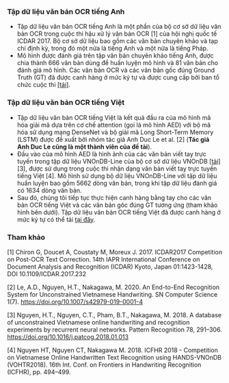 ### Tập dữ liệu văn bản OCR tiếng Anh
- Tập dữ liệu văn bản OCR tiếng Anh là một phần của bộ cơ sở dữ liệu văn bản OCR trong cuộc thi hậu xử lý văn bản OCR [1] của hội nghị quốc tế ICDAR 2017. Bộ cơ sở dữ liệu bao gồm các văn bản chuyên khảo và tạp chí định kỳ, trong đó một nửa là tiếng Anh và một nửa là tiếng Pháp.
- Mô hình được đánh giá trên tập văn bản chuyên khảo tiếng Anh, được chia thành 666 văn bản dùng để huấn luyện mô hình và 81 văn bản cho đánh giá mô hình. Các văn bản OCR và các văn bản gốc đúng Ground Truth (GT) đã được canh hàng ở mức ký tự và được cung cấp bởi ban tổ chức cuộc thi [[tải]](https://sites.google.com/view/icdar2017-postcorrectionocr/dataset?authuser=0).

### Tập dữ liệu văn bản OCR tiếng Việt
- Tập dữ liệu văn bản OCR tiếng Việt là kết quả đầu ra của mô hình mã hóa giải mã dựa trên cơ chế attention (gọi là mô hình AED) với bộ mã hóa sử dụng mạng DenseNet và bộ giải mã Long Short-Term Memory (LSTM) được đề xuất bởi nhóm tác giả Anh Duc Le et al. [2] (**Tác giả Anh Duc Le cũng là một thành viên của đề tài**).
- Đầu vào của mô hình AED là hình ảnh của các văn bản viết tay trực tuyến trong tập dữ liệu VNOnDB-Line của bộ cơ sở dữ liệu VNOnDB [[tải]](http://tc11.cvc.uab.es/datasets/HANDS-VNOnDB2018_1) [3], được sử dụng trong cuộc thi nhận dạng văn bản viết tay trực tuyến tiếng Việt [4]. Mô hình sử dụng bộ dữ liệu VNOnDB-Line với tập dữ liệu huấn luyện bao gồm 5662 dòng văn bản, trong khi tập dữ liệu đánh giá có 1634 dòng văn bản.
- Sau đó, chúng tôi tiếp tục thực hiện canh hàng bằng tay cho các văn bản OCR tiếng Việt và các văn bản gôc đúng GT tương ứng (tham khảo hình bên dưới). Tập dữ liệu văn bản OCR tiếng Việt đã được canh hàng ở mức ký tự có thể tải [tại đây]().



### Tham khảo
[1] Chiron G, Doucet A, Coustaty M, Moreux J. 2017. ICDAR2017 Competition on Post-OCR Text Correction. 14th IAPR International Conference
on Document Analysis and Recognition (ICDAR) Kyoto, Japan 01:1423-1428, DOI 10.1109/ICDAR.2017.232

[2] Le, A.D., Nguyen, H.T., Nakagawa, M. 2020. An End-to-End Recognition System for Unconstrained Vietnamese Handwriting. SN Computer Science 1(7). https://doi.org/10.1007/s42979-019-0001-4

[3] Nguyen, H.T., Nguyen, C.T., Pham, B.T., Nakagawa, M. 2018. A database of unconstrained Vietnamese online handwriting and recognition experiments by recurrent neural networks. Pattern Recognition 78, 291–306. https://doi.org/10.1016/j.patcog.2018.01.013

[4] Nguyen HT, Nguyen CT, Nakagawa M. 2018. ICFHR 2018 - Competition on Vietnamese Online Handwritten Text Recognition using HANDS-VNOnDB (VOHTR2018). 16th Int. Conf. on Frontiers in Handwriting Recognition (ICFHR), pp. 494–499.
